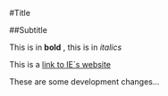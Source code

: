#Title

##Subtitle 

This is in **bold** , this is in *italics*

This is a [link to IE´s website](https://ie.edu)

These are some development changes...
